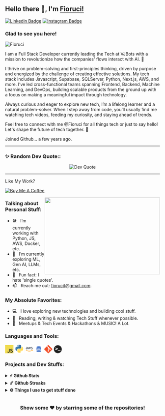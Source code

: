 ## Hello there 👋, I'm [Fioruci!](https://github.com/Fioruci/)

[![Linkedin Badge](https://img.shields.io/badge/-LinkedIn-0e76a8?style=flat-square&logo=Linkedin&logoColor=white)](https://linkedin.com/in/felipefioruci)
[![Instagram Badge](https://img.shields.io/badge/-Instagram-e4405f?style=flat-square&logo=Instagram&logoColor=white)](https://instagram.com/sayfioruci/)

### Glad to see you here! 
<p align="left"> <img src="https://komarev.com/ghpvc/?username=Fioruci&label=Profile%20views&color=0e75b6&style=flat" alt="Fioruci" /> </p>
I am a Full Stack Developer currently leading the Tech at VJBots with a mission to revolutionize how the companies' flows interact with AI. 🚀

I thrive on problem-solving and first-principles thinking, driven by purpose and energized by the challenge of creating effective solutions. My tech stack includes Javascript, Supabase, SQLServer, Python, Next.js, AWS, and more. I’ve led cross-functional teams spanning Frontend, Backend, Machine Learning, and DevOps, building scalable products from the ground up with a focus on making a meaningful impact through technology.

Always curious and eager to explore new tech, I’m a lifelong learner and a natural problem-solver. When I step away from code, you’ll usually find me watching tech videos, feeding my curiosity, and staying ahead of trends.

Feel free to connect with me @Fioruci for all things tech or just to say hello! Let's shape the future of tech together. 🌟

Joined Github... a few years ago.
<hr>
<h3 align="left">✨ Random Dev Quote::</h3>
<p align="center">
  <img src="https://quotes-github-readme.vercel.app/api?type=horizontal&theme=dark" alt="Dev Quote" />
</p>
<hr>

Like My Work?

<a href="https://www.buymeacoffee.com/fioruci" target="_blank"><img src="https://cdn.buymeacoffee.com/buttons/v2/default-yellow.png" alt="Buy Me A Coffee" height="60px" width="217px" ></a>

<img align="right" height="250" width="375" alt="" src="https://raw.githubusercontent.com/iampavangandhi/iampavangandhi/master/gifs/coder.gif" />

### Talking about Personal Stuff:

- 🛠 &nbsp; I’m currently working with Python, JS, AWS, Docker, etc.
- 🚀 &nbsp; I’m currently exploring ML, Gen AI, LLMs, etc.
- 👾 &nbsp; Fun fact: I hate 'single quotes'.
- 📫 &nbsp; Reach me out: fiorucit@gmail.com.

### My Absolute Favorites:

- 💻 &nbsp; I love exploring new technologies and building cool stuff.
- 📰 &nbsp; Reading, writing & watching Tech Stuff whenever possible.
- 🍕 &nbsp; Meetups & Tech Events & Hackathons & MUSIC! A Lot.

### Languages and Tools:

<code><img height="27" src="https://raw.githubusercontent.com/github/explore/80688e429a7d4ef2fca1e82350fe8e3517d3494d/topics/javascript/javascript.png" alt="javascript"></code>
<code><img height="30" src="https://raw.githubusercontent.com/github/explore/80688e429a7d4ef2fca1e82350fe8e3517d3494d/topics/python/python.png" alt="python"></code>
<code><img height="27" src="https://raw.githubusercontent.com/github/explore/80688e429a7d4ef2fca1e82350fe8e3517d3494d/topics/aws/aws.png" alt="aws"></code>
<code><img height="27" src="https://raw.githubusercontent.com/github/explore/80688e429a7d4ef2fca1e82350fe8e3517d3494d/topics/sql/sql.png" alt="sql"></code>
<code><img height="27" src="https://raw.githubusercontent.com/devicons/devicon/master/icons/git/git-original.svg" alt="git"></code>
<code><img height="27" src="https://raw.githubusercontent.com/github/explore/80688e429a7d4ef2fca1e82350fe8e3517d3494d/topics/terminal/terminal.png" alt="terminal"></code>

### Projects and Dev Stuffs:

<details>
  <summary><b>⚡ Github Stats</b></summary>

  <br />
  <img height="180em" src="https://github-readme-stats.vercel.app/api?username=Fioruci&show_icons=true&hide_border=true&&count_private=true&include_all_commits=true" />
  <img height="180em" src="https://github-readme-stats.vercel.app/api/top-langs/?username=Fioruci&exclude_repo=KNN-Image-Classification&show_icons=true&hide_border=true&layout=compact&langs_count=8"/>
</details>

<details>
  <summary><b>☄️ Github Streaks</b></summary>

  <br />
  <img height="180em" src="https://github-readme-streak-stats.herokuapp.com/?user=Fioruci&hide_border=true" />
</details>

<details>
  <br />
  <summary><b>⚙️ Things I use to get stuff done</b></summary>
  	<ul>
  	    <li><b>OS:</b> Windows 11</li>
	    <li><b>PC Specs: </b> Ryzen 5 5600X, 32GB 3600MHz DDR4, RTX 2060S 8GB Gigabyte, MSI MPG B550 Gaming Plus, Dual-Monitor Setup -> Main: Philco 24" PMG24P980FG 165Hz | Secondary -> Xiaomi A Series 32"</li>
  	    <li><b>Browser: </b> Chrome & Brave</li>
	    <li><b>Code Editor:</b> VSCode and Visual Studio </li>
 	    <li><b>Other Tools:</b> Postman, Notion, Excalidraw, Raindrop, JSONCrack and VJBots-App</li>
	</ul>
</details>

#

<div align="center">

### Show some ❤️ by starring some of the repositories!

</div>
